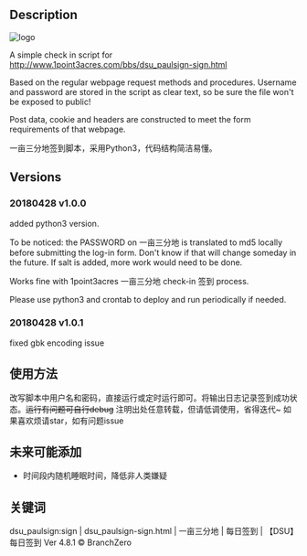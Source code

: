 ## Description

![logo](http://www.1point3acres.com/bbs/static/image/common/logo.png)

A simple check in script for http://www.1point3acres.com/bbs/dsu_paulsign-sign.html

Based on the regular webpage request methods and procedures. Username and password are stored in the script as clear text, so be sure the file won't be exposed to public!

Post data, cookie and headers are constructed to meet the form requirements of that webpage.

一亩三分地签到脚本，采用Python3，代码结构简洁易懂。

## Versions

### 20180428 v1.0.0

added python3 version.

To be noticed: the PASSWORD on 一亩三分地 is translated to md5 locally before submitting the log-in form.
Don't know if that will change someday in the future. If salt is added, more work would need to be done.

Works fine with 1point3acres 一亩三分地 check-in 签到 process.

Please use python3 and crontab to deploy and run periodically if needed.

### 20180428 v1.0.1

fixed gbk encoding issue

## 使用方法

改写脚本中用户名和密码，直接运行或定时运行即可。将输出日志记录签到成功状态。~~运行有问题可自行debug~~
注明出处任意转载，但请低调使用，省得迭代~
如果喜欢烦请star，如有问题issue

## 未来可能添加

- 时间段内随机睡眠时间，降低非人类嫌疑


## 关键词

dsu_paulsign:sign | dsu_paulsign-sign.html | 一亩三分地 | 每日签到 | 【DSU】每日签到 Ver 4.8.1 © BranchZero
